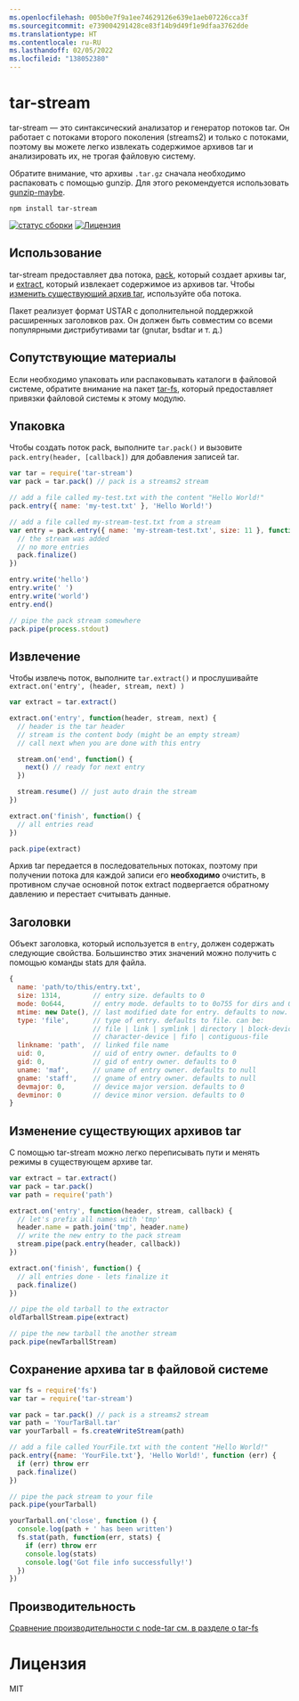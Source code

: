 ```yaml
---
ms.openlocfilehash: 005b0e7f9a1ee74629126e639e1aeb07226cca3f
ms.sourcegitcommit: e739004291428ce83f14b9d49f1e9dfaa3762dde
ms.translationtype: HT
ms.contentlocale: ru-RU
ms.lasthandoff: 02/05/2022
ms.locfileid: "138052380"
---
```

# <a name="tar-stream"></a>tar-stream

tar-stream — это синтаксический анализатор и генератор потоков tar. Он работает с потоками второго поколения (streams2) и только с потоками, поэтому вы можете легко извлекать содержимое архивов tar и анализировать их, не трогая файловую систему.

Обратите внимание, что архивы `.tar.gz` сначала необходимо распаковать с помощью gunzip. Для этого рекомендуется использовать [gunzip-maybe](https://github.com/mafintosh/gunzip-maybe).

```
npm install tar-stream
```

[![статус сборки](https://secure.travis-ci.org/mafintosh/tar-stream.png)](http://travis-ci.org/mafintosh/tar-stream)
[![Лицензия](https://img.shields.io/badge/license-MIT-blue.svg)](http://opensource.org/licenses/MIT)

## <a name="usage"></a>Использование

tar-stream предоставляет два потока, [pack](https://github.com/mafintosh/tar-stream#packing), который создает архивы tar, и [extract](https://github.com/mafintosh/tar-stream#extracting), который извлекает содержимое из архивов tar. Чтобы [изменить существующий архив tar](https://github.com/mafintosh/tar-stream#modifying-existing-tarballs), используйте оба потока.


Пакет реализует формат USTAR с дополнительной поддержкой расширенных заголовков pax. Он должен быть совместим со всеми популярными дистрибутивами tar (gnutar, bsdtar и т. д.)

## <a name="related"></a>Сопутствующие материалы

Если необходимо упаковать или распаковывать каталоги в файловой системе, обратите внимание на пакет [tar-fs](https://github.com/mafintosh/tar-fs), который предоставляет привязки файловой системы к этому модулю.

## <a name="packing"></a>Упаковка

Чтобы создать поток pack, выполните `tar.pack()` и вызовите `pack.entry(header, [callback])` для добавления записей tar.

``` js
var tar = require('tar-stream')
var pack = tar.pack() // pack is a streams2 stream

// add a file called my-test.txt with the content "Hello World!"
pack.entry({ name: 'my-test.txt' }, 'Hello World!')

// add a file called my-stream-test.txt from a stream
var entry = pack.entry({ name: 'my-stream-test.txt', size: 11 }, function(err) {
  // the stream was added
  // no more entries
  pack.finalize()
})

entry.write('hello')
entry.write(' ')
entry.write('world')
entry.end()

// pipe the pack stream somewhere
pack.pipe(process.stdout)
```

## <a name="extracting"></a>Извлечение

Чтобы извлечь поток, выполните `tar.extract()` и прослушивайте `extract.on('entry', (header, stream, next) )`

``` js
var extract = tar.extract()

extract.on('entry', function(header, stream, next) {
  // header is the tar header
  // stream is the content body (might be an empty stream)
  // call next when you are done with this entry

  stream.on('end', function() {
    next() // ready for next entry
  })

  stream.resume() // just auto drain the stream
})

extract.on('finish', function() {
  // all entries read
})

pack.pipe(extract)
```

Архив tar передается в последовательных потоках, поэтому при получении потока для каждой записи его **необходимо** очистить, в противном случае основной поток extract подвергается обратному давлению и перестает считывать данные.

## <a name="headers"></a>Заголовки

Объект заголовка, который используется в `entry`, должен содержать следующие свойства.
Большинство этих значений можно получить с помощью команды stats для файла.

``` js
{
  name: 'path/to/this/entry.txt',
  size: 1314,        // entry size. defaults to 0
  mode: 0o644,       // entry mode. defaults to to 0o755 for dirs and 0o644 otherwise
  mtime: new Date(), // last modified date for entry. defaults to now.
  type: 'file',      // type of entry. defaults to file. can be:
                     // file | link | symlink | directory | block-device
                     // character-device | fifo | contiguous-file
  linkname: 'path',  // linked file name
  uid: 0,            // uid of entry owner. defaults to 0
  gid: 0,            // gid of entry owner. defaults to 0
  uname: 'maf',      // uname of entry owner. defaults to null
  gname: 'staff',    // gname of entry owner. defaults to null
  devmajor: 0,       // device major version. defaults to 0
  devminor: 0        // device minor version. defaults to 0
}
```

## <a name="modifying-existing-tarballs"></a>Изменение существующих архивов tar

С помощью tar-stream можно легко переписывать пути и менять режимы в существующем архиве tar.

``` js
var extract = tar.extract()
var pack = tar.pack()
var path = require('path')

extract.on('entry', function(header, stream, callback) {
  // let's prefix all names with 'tmp'
  header.name = path.join('tmp', header.name)
  // write the new entry to the pack stream
  stream.pipe(pack.entry(header, callback))
})

extract.on('finish', function() {
  // all entries done - lets finalize it
  pack.finalize()
})

// pipe the old tarball to the extractor
oldTarballStream.pipe(extract)

// pipe the new tarball the another stream
pack.pipe(newTarballStream)
```

## <a name="saving-tarball-to-fs"></a>Сохранение архива tar в файловой системе


``` js
var fs = require('fs')
var tar = require('tar-stream')

var pack = tar.pack() // pack is a streams2 stream
var path = 'YourTarBall.tar'
var yourTarball = fs.createWriteStream(path)

// add a file called YourFile.txt with the content "Hello World!"
pack.entry({name: 'YourFile.txt'}, 'Hello World!', function (err) {
  if (err) throw err
  pack.finalize()
})

// pipe the pack stream to your file
pack.pipe(yourTarball)

yourTarball.on('close', function () {
  console.log(path + ' has been written')
  fs.stat(path, function(err, stats) {
    if (err) throw err
    console.log(stats)
    console.log('Got file info successfully!')
  })
})
```

## <a name="performance"></a>Производительность

[Сравнение производительности с node-tar см. в разделе о tar-fs](https://github.com/mafintosh/tar-fs/blob/master/README.md#performance)

# <a name="license"></a>Лицензия

MIT
